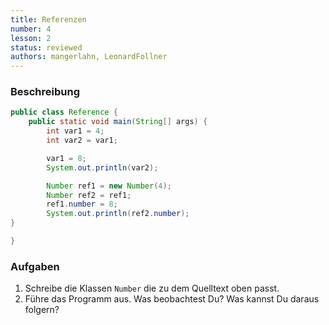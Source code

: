 ```yaml
---
title: Referenzen
number: 4
lesson: 2
status: reviewed
authors: mangerlahn, LeonardFollner
---
```


### Beschreibung
```java
public class Reference {	public static void main(String[] args) {		int var1 = 4;		int var2 = var1;
		var1 = 8;		System.out.println(var2);		Number ref1 = new Number(4);		Number ref2 = ref1;		ref1.number = 8;		System.out.println(ref2.number);}}
```

### Aufgaben
1. Schreibe die Klassen `Number` die zu dem Quelltext oben passt.
2. Führe das Programm aus. Was beobachtest Du? Was kannst Du daraus folgern?